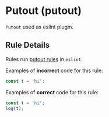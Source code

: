 # Putout (putout)

`Putout` used as eslint plugin.

## Rule Details

Rules run [putout rules](https://github.com/coderaiser/putout#built-in-transforms) in `eslint`.

Examples of **incorrect** code for this rule:

```js
const t = 'hi';
```

Examples of **correct** code for this rule:

```js
const t = 'hi';
log(t);
```

